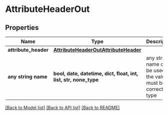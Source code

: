 # AttributeHeaderOut


## Properties
Name | Type | Description | Notes
------------ | ------------- | ------------- | -------------
**attribute_header** | [**AttributeHeaderOutAttributeHeader**](AttributeHeaderOutAttributeHeader.md) |  | 
**any string name** | **bool, date, datetime, dict, float, int, list, str, none_type** | any string name can be used but the value must be the correct type | [optional]

[[Back to Model list]](../README.md#documentation-for-models) [[Back to API list]](../README.md#documentation-for-api-endpoints) [[Back to README]](../README.md)


